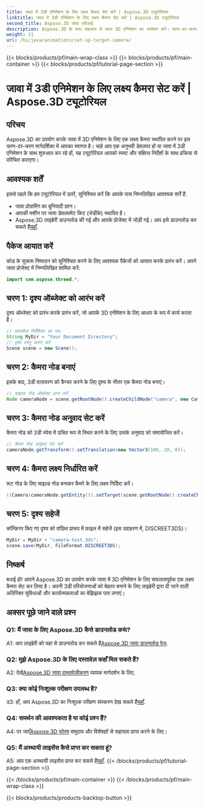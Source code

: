 ```yaml
---
title: जावा में 3डी एनिमेशन के लिए लक्ष्य कैमरा सेट करें | Aspose.3D ट्यूटोरियल
linktitle: जावा में 3डी एनिमेशन के लिए लक्ष्य कैमरा सेट करें | Aspose.3D ट्यूटोरियल
second_title: Aspose.3D जावा एपीआई
description: Aspose.3D के साथ सहजता से जावा 3D एनिमेशन का अन्वेषण करें। चरण-दर-चरण मार्गदर्शिका के लिए हमारे ट्यूटोरियल का अनुसरण करें। मनोरम 3डी विकास यात्रा के लिए अभी डाउनलोड करें।
weight: 11
url: /hi/java/animations/set-up-target-camera/
---
```


{{< blocks/products/pf/main-wrap-class >}}
{{< blocks/products/pf/main-container >}}
{{< blocks/products/pf/tutorial-page-section >}}

# जावा में 3डी एनिमेशन के लिए लक्ष्य कैमरा सेट करें | Aspose.3D ट्यूटोरियल

## परिचय

Aspose.3D का उपयोग करके जावा में 3D एनिमेशन के लिए एक लक्ष्य कैमरा स्थापित करने पर इस चरण-दर-चरण मार्गदर्शिका में आपका स्वागत है। चाहे आप एक अनुभवी डेवलपर हों या जावा में 3डी एनिमेशन के साथ शुरुआत कर रहे हों, यह ट्यूटोरियल आपको स्पष्ट और संक्षिप्त निर्देशों के साथ प्रक्रिया से परिचित कराएगा।

## आवश्यक शर्तें

इससे पहले कि हम ट्यूटोरियल में उतरें, सुनिश्चित करें कि आपके पास निम्नलिखित आवश्यक शर्तें हैं:

- जावा प्रोग्रामिंग का बुनियादी ज्ञान।
- आपकी मशीन पर जावा डेवलपमेंट किट (जेडीके) स्थापित है।
-  Aspose.3D लाइब्रेरी डाउनलोड की गई और आपके प्रोजेक्ट में जोड़ी गई। आप इसे डाउनलोड कर सकते हैं[यहाँ](https://releases.aspose.com/3d/java/).

## पैकेज आयात करें

कोड के सुचारू निष्पादन को सुनिश्चित करने के लिए आवश्यक पैकेजों को आयात करके प्रारंभ करें। अपने जावा प्रोजेक्ट में निम्नलिखित शामिल करें:

```java
import com.aspose.threed.*;
```

## चरण 1: दृश्य ऑब्जेक्ट को आरंभ करें

दृश्य ऑब्जेक्ट को प्रारंभ करके प्रारंभ करें, जो आपके 3D एनीमेशन के लिए आधार के रूप में कार्य करता है।

```java
// दस्तावेज़ निर्देशिका का पथ.
String MyDir = "Your Document Directory";
// दृश्य वस्तु आरंभ करें
Scene scene = new Scene();
```

## चरण 2: कैमरा नोड बनाएं

इसके बाद, 3डी वातावरण को कैप्चर करने के लिए दृश्य के भीतर एक कैमरा नोड बनाएं।

```java
// चाइल्ड नोड ऑब्जेक्ट प्राप्त करें
Node cameraNode = scene.getRootNode().createChildNode("camera", new Camera());
```

## चरण 3: कैमरा नोड अनुवाद सेट करें

कैमरा नोड को 3डी स्पेस में उचित रूप से स्थित करने के लिए उसके अनुवाद को समायोजित करें।

```java
// कैमरा नोड अनुवाद सेट करें
cameraNode.getTransform().setTranslation(new Vector3(100, 20, 0));
```

## चरण 4: कैमरा लक्ष्य निर्धारित करें

रूट नोड के लिए चाइल्ड नोड बनाकर कैमरे के लिए लक्ष्य निर्दिष्ट करें।

```java
((Camera)cameraNode.getEntity()).setTarget(scene.getRootNode().createChildNode("target"));
```

## चरण 5: दृश्य सहेजें

कॉन्फ़िगर किए गए दृश्य को वांछित प्रारूप में फ़ाइल में सहेजें (इस उदाहरण में, DISCREET3DS)।

```java
MyDir = MyDir + "camera-test.3ds";
scene.save(MyDir, FileFormat.DISCREET3DS);
```

## निष्कर्ष

बधाई हो! आपने Aspose.3D का उपयोग करके जावा में 3D एनिमेशन के लिए सफलतापूर्वक एक लक्ष्य कैमरा सेट कर लिया है। अपनी 3डी परियोजनाओं को बेहतर बनाने के लिए लाइब्रेरी द्वारा दी जाने वाली अतिरिक्त सुविधाओं और कार्यात्मकताओं का बेझिझक पता लगाएं।

## अक्सर पूछे जाने वाले प्रश्न

### Q1: मैं जावा के लिए Aspose.3D कैसे डाउनलोड करूं?

 A1: आप लाइब्रेरी को यहां से डाउनलोड कर सकते हैं[Aspose.3D जावा डाउनलोड पेज](https://releases.aspose.com/3d/java/).

### Q2: मुझे Aspose.3D के लिए दस्तावेज़ कहाँ मिल सकते हैं?

 A2: देखें[Aspose.3D जावा दस्तावेज़ीकरण](https://reference.aspose.com/3d/java/) व्यापक मार्गदर्शन के लिए.

### Q3: क्या कोई निःशुल्क परीक्षण उपलब्ध है?

 उ3: हाँ, आप Aspose.3D का निःशुल्क परीक्षण संस्करण देख सकते हैं[यहाँ](https://releases.aspose.com/).

### Q4: समर्थन की आवश्यकता है या कोई प्रश्न हैं?

 A4: पर जाएँ[Aspose.3D फोरम](https://forum.aspose.com/c/3d/18) समुदाय और विशेषज्ञों से सहायता प्राप्त करने के लिए।

### Q5: मैं अस्थायी लाइसेंस कैसे प्राप्त कर सकता हूं?

 A5: आप एक अस्थायी लाइसेंस प्राप्त कर सकते हैं[यहाँ](https://purchase.aspose.com/temporary-license/).
{{< /blocks/products/pf/tutorial-page-section >}}

{{< /blocks/products/pf/main-container >}}
{{< /blocks/products/pf/main-wrap-class >}}

{{< blocks/products/products-backtop-button >}}
